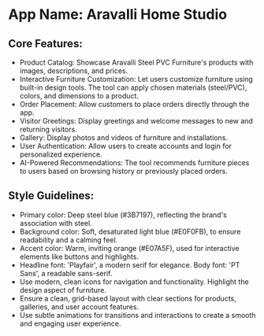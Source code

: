 # **App Name**: Aravalli Home Studio

## Core Features:

- Product Catalog: Showcase Aravalli Steel PVC Furniture's products with images, descriptions, and prices.
- Interactive Furniture Customization: Let users customize furniture using built-in design tools. The tool can apply chosen materials (steel/PVC), colors, and dimensions to a product.
- Order Placement: Allow customers to place orders directly through the app.
- Visitor Greetings: Display greetings and welcome messages to new and returning visitors.
- Gallery: Display photos and videos of furniture and installations.
- User Authentication: Allow users to create accounts and login for personalized experience.
- AI-Powered Recommendations: The tool recommends furniture pieces to users based on browsing history or previously placed orders.

## Style Guidelines:

- Primary color: Deep steel blue (#3B7197), reflecting the brand's association with steel.
- Background color: Soft, desaturated light blue (#E0F0FB), to ensure readability and a calming feel.
- Accent color: Warm, inviting orange (#E07A5F), used for interactive elements like buttons and highlights.
- Headline font: 'Playfair', a modern serif for elegance. Body font: 'PT Sans', a readable sans-serif.
- Use modern, clean icons for navigation and functionality. Highlight the design aspect of furniture.
- Ensure a clean, grid-based layout with clear sections for products, galleries, and user account features.
- Use subtle animations for transitions and interactions to create a smooth and engaging user experience.